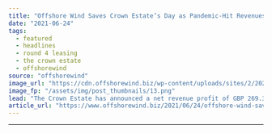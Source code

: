 ```yaml
---
title: "Offshore Wind Saves Crown Estate’s Day as Pandemic-Hit Revenues Plummet"
date: "2021-06-24"
tags: 
  - featured
  - headlines
  - round 4 leasing
  - the crown estate
  - offshorewind
source: "offshorewind"
image_url: "https://cdn.offshorewind.biz/wp-content/uploads/sites/2/2020/09/02144629/Orsted_Hornsea-One.png"
image_fp: "/assets/img/post_thumbnails/13.png"
lead: "The Crown Estate has announced a net revenue profit of GBP 269.3 million (around"
article_url: "https://www.offshorewind.biz/2021/06/24/offshore-wind-saves-crown-estates-day-as-pandemic-hit-revenues-plummet/"
---
```


---
